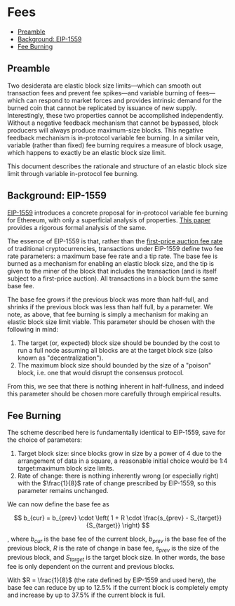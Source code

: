 # Fees

- [Preamble](#preamble)
- [Background: EIP-1559](#background-eip-1559)
- [Fee Burning](#fee-burning)

## Preamble

Two desiderata are elastic block size limits—which can smooth out transaction fees and prevent fee spikes—and variable burning of fees—which can respond to market forces and provides intrinsic demand for the burned coin that cannot be replicated by issuance of new supply. Interestingly, these two properties cannot be accomplished independently. Without a negative feedback mechanism that cannot be bypassed, block producers will always produce maximum-size blocks. This negative feedback mechanism is in-protocol variable fee burning. In a similar vein, variable (rather than fixed) fee burning requires a measure of block usage, which happens to exactly be an elastic block size limit.

This document describes the rationale and structure of an elastic block size limit through variable in-protocol fee burning.

## Background: EIP-1559

[EIP-1559](https://eips.ethereum.org/EIPS/eip-1559) introduces a concrete proposal for in-protocol variable fee burning for Ethereum, with only a superficial analysis of properties. [This paper](http://timroughgarden.org/papers/eip1559.pdf) provides a rigorous formal analysis of the same.

The essence of EIP-1559 is that, rather than the [first-price auction fee rate](https://arxiv.org/abs/1901.06830) of traditional cryptocurrencies, transactions under EIP-1559 define two fee rate parameters: a maximum base fee rate and a tip rate. The base fee is burned as a mechanism for enabling an elastic block size, and the tip is given to the miner of the block that includes the transaction (and is itself subject to a first-price auction). All transactions in a block burn the same base fee.

The base fee grows if the previous block was more than half-full, and shrinks if the previous block was less than half full, by a parameter. We note, as above, that fee burning is simply a mechanism for making an elastic block size limit viable. This parameter should be chosen with the following in mind:

1. The target (or, expected) block size should be bounded by the cost to run a full node assuming all blocks are at the target block size (also known as "decentralization").
1. The maximum block size should bounded by the size of a "poison" block, i.e. one that would disrupt the consensus protocol.

From this, we see that there is nothing inherent in half-fullness, and indeed this parameter should be chosen more carefully through empirical results.

## Fee Burning

The scheme described here is fundamentally identical to EIP-1559, save for the choice of parameters:

1. Target block size: since blocks grow in size by a power of 4 due to the arrangement of data in a square, a reasonable initial choice would be 1:4 target:maximum block size limits.
1. Rate of change: there is nothing inherently wrong (or especially right) with the $\frac{1}{8}$ rate of change prescribed by EIP-1559, so this parameter remains unchanged.

We can now define the base fee as

$$
b_{cur} = b_{prev} \cdot \left( 1 + R \cdot \frac{s_{prev} - S_{target}}{S_{target}} \right)
$$

, where $b_{cur}$ is the base fee of the current block, $b_{prev}$ is the base fee of the previous block, $R$ is the rate of change in base fee, $s_{prev}$ is the size of the previous block, and $S_{target}$ is the target block size. In other words, the base fee is only dependent on the current and previous blocks.

With $R = \frac{1}{8}$ (the rate defined by EIP-1559 and used here), the base fee can reduce by up to $12.5\%$ if the current block is completely empty and increase by up to $37.5\%$ if the current block is full.
